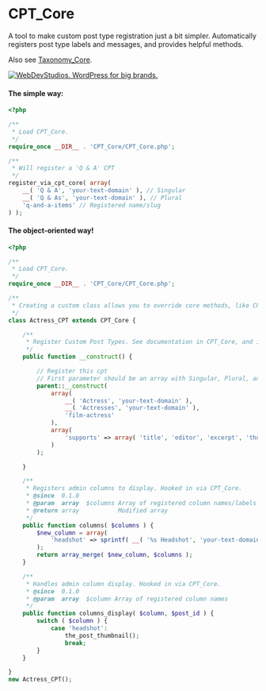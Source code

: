 CPT_Core
=========

A tool to make custom post type registration just a bit simpler. Automatically registers post type labels and messages, and provides helpful methods.

Also see [Taxonomy_Core](https://github.com/jtsternberg/Taxonomy_Core).

<a href="https://webdevstudios.com/contact/"><img src="https://webdevstudios.com/wp-content/uploads/2018/04/wds-github-banner.png" alt="WebDevStudios. WordPress for big brands."></a>

#### The simple way:
```php
<?php

/**
 * Load CPT_Core.
 */
require_once __DIR__ . 'CPT_Core/CPT_Core.php';

/**
 * Will register a 'Q & A' CPT
 */
register_via_cpt_core( array(
	__( 'Q & A', 'your-text-domain' ), // Singular
	__( 'Q & As', 'your-text-domain' ), // Plural
	'q-and-a-items' // Registered name/slug
) );
```

#### The object-oriented way!
```php
<?php

/**
 * Load CPT_Core.
 */
require_once __DIR__ . 'CPT_Core/CPT_Core.php';

/**
 * Creating a custom class allows you to override core methods, like CPT_Core::columns, and CPT_Core::columns_display
 */
class Actress_CPT extends CPT_Core {

	/**
	 * Register Custom Post Types. See documentation in CPT_Core, and in wp-includes/post.php
	 */
	public function __construct() {

		// Register this cpt
		// First parameter should be an array with Singular, Plural, and Registered name
		parent::__construct(
			array( 
				__( 'Actress', 'your-text-domain' ),
				__( 'Actresses', 'your-text-domain' ),
				'film-actress'
			),
			array( 
				'supports' => array( 'title', 'editor', 'excerpt', 'thumbnail' ), 
			)
		);

	}

	/**
	 * Registers admin columns to display. Hooked in via CPT_Core.
	 * @since  0.1.0
	 * @param  array  $columns Array of registered column names/labels
	 * @return array           Modified array
	 */
	public function columns( $columns ) {
		$new_column = array(
			'headshot' => sprintf( __( '%s Headshot', 'your-text-domain' ), $this->post_type( 'singular' ) ),
		);
		return array_merge( $new_column, $columns );
	}

	/**
	 * Handles admin column display. Hooked in via CPT_Core.
	 * @since  0.1.0
	 * @param  array  $column Array of registered column names
	 */
	public function columns_display( $column, $post_id ) {
		switch ( $column ) {
			case 'headshot':
				the_post_thumbnail();
				break;
		}
	}

}
new Actress_CPT();
```
